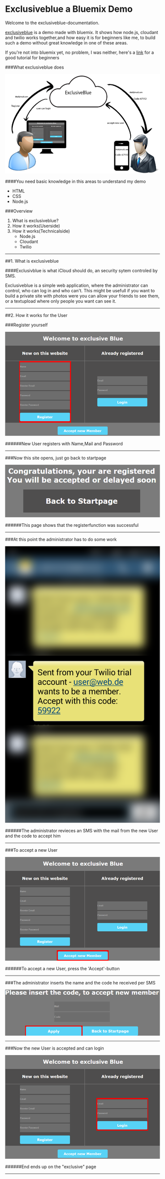 Exclusiveblue a Bluemix Demo
===========

Welcome to the exclusiveblue-documentation.

[exclusiveblue] is a demo made with bluemix. It shows how node.js, cloudant and twilio works together,and how easy it is for beginners like me, to build such a demo without great knowledge in one of these areas.

If you're not into bluemix yet, no problem, I was neither, here's a [link] for a good tutorial for beginners



###What exclusiveblue does

![alt tag](https://raw.githubusercontent.com/SNiewierra/exclusiveblue/master/imageFiles/functionblue.png)






####You need basic knowledge in this areas to understand my demo
  - HTML
  - CSS
  - Node.js

###Overview
1. What is exclusiveblue?
2. How it works(Userside)
3. How it works(Technicalside)
    - Node.js
    - Cloudant
    - Twilio
    
__________________________________________________________________________

##1. What is exclusiveblue


####Exclusivblue is what iCloud should do, an security sytem controled by SMS. 


Exclusiveblue is a simple web application, where the administrator can control, who can log in and who can't.
This might be usefull if you want to build a private site with photos were you can allow your friends to see them, or a textupload where only people you want can see it.

_________________________________________________________________________

##2. How it works for the User

###Register yourself 

![alt tag](https://raw.githubusercontent.com/SNiewierra/exclusiveblue/master/imageFiles/register.png)

######New User registers with Name,Mail and Password

_________________________________________________________________________

###Now this site opens, just go back to startpage

![alt tag](https://raw.githubusercontent.com/SNiewierra/exclusiveblue/master/imageFiles/registered.png)

######This page shows that the registerfunction was successful

__________________________________________________________________________

###At this point the administrator has to do some work

![alt tag](https://raw.githubusercontent.com/SNiewierra/exclusiveblue/master/imageFiles/screen.png)

######The administrator revieces an SMS with the mail from the new User and the code to accept him

__________________________________________________________________________

###To accept a new User

![alt tag](https://raw.githubusercontent.com/SNiewierra/exclusiveblue/master/imageFiles/accept.png)

######To accept a new User, press the 'Accept'-button 

___________________________________________________________________________

###The administrator inserts the name and the code he received per SMS

![alt tag](https://raw.githubusercontent.com/SNiewierra/exclusiveblue/master/imageFiles/apply.png)

___________________________________________________________________________

###Now the new User is accepted and can login

![alt tag](https://raw.githubusercontent.com/SNiewierra/exclusiveblue/master/imageFiles/login.png)


######End ends up on the "exclusive" page

____________________________________________________________________________




[exclusiveblue]:https://silasnode.mybluemix.net
[link]:https://github.com/JDihlmann/moodlocator/
